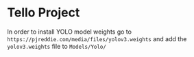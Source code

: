 # Tello Project

In order to install YOLO model weights go to `https://pjreddie.com/media/files/yolov3.weights` and add the `yolov3.weights` file to `Models/Yolo/`
